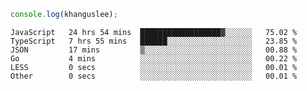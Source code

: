 ```js
console.log(khanguslee);
```

<!--START_SECTION:waka-->

```text
JavaScript   24 hrs 54 mins  ██████████████████▓░░░░░░   75.02 %
TypeScript   7 hrs 55 mins   ██████░░░░░░░░░░░░░░░░░░░   23.85 %
JSON         17 mins         ▒░░░░░░░░░░░░░░░░░░░░░░░░   00.88 %
Go           4 mins          ░░░░░░░░░░░░░░░░░░░░░░░░░   00.22 %
LESS         0 secs          ░░░░░░░░░░░░░░░░░░░░░░░░░   00.01 %
Other        0 secs          ░░░░░░░░░░░░░░░░░░░░░░░░░   00.01 %
```

<!--END_SECTION:waka-->

<!--
**khanguslee/khanguslee** is a ✨ _special_ ✨ repository because its `README.md` (this file) appears on your GitHub profile.

Here are some ideas to get you started:

- 🔭 I’m currently working on ...
- 🌱 I’m currently learning ...
- 👯 I’m looking to collaborate on ...
- 🤔 I’m looking for help with ...
- 💬 Ask me about ...
- 📫 How to reach me: ...
- 😄 Pronouns: ...
- ⚡ Fun fact: ...
-->
